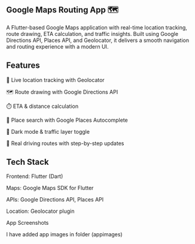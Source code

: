## Google Maps Routing App 🗺️

A Flutter-based Google Maps application with real-time location tracking, route drawing, ETA calculation, and traffic insights. Built using Google Directions API, Places API, and Geolocator, it delivers a smooth navigation and routing experience with a modern UI.

## Features

📍 Live location tracking with Geolocator

🗺️ Route drawing with Google Directions API

⏱️ ETA & distance calculation

🔎 Place search with Google Places Autocomplete

🌙 Dark mode & traffic layer toggle

🚗 Real driving routes with step-by-step updates

## Tech Stack

Frontend: Flutter (Dart)

Maps: Google Maps SDK for Flutter

APIs: Google Directions API, Places API

Location: Geolocator plugin

 App Screenshots

 I have added app images in folder (appimages)
